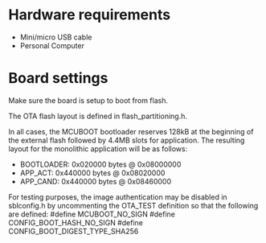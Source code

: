 Hardware requirements
=====================
- Mini/micro USB cable
- Personal Computer

Board settings
============
Make sure the board is setup to boot from flash.

The OTA flash layout is defined in flash_partitioning.h.

In all cases, the MCUBOOT bootloader reserves 128kB at the beginning of the external flash
followed by 4.4MB slots for application.
The resulting layout for the monolithic application will be as follows:
- BOOTLOADER:  0x020000 bytes @ 0x08000000
- APP_ACT:     0x440000 bytes @ 0x08020000
- APP_CAND:    0x440000 bytes @ 0x08460000

For testing purposes, the image authentication may be disabled in sblconfig.h by uncommenting the OTA_TEST definition so that
the following are defined:
   #define MCUBOOT_NO_SIGN
   #define CONFIG_BOOT_HASH_NO_SIGN
   #define CONFIG_BOOT_DIGEST_TYPE_SHA256

